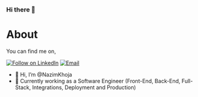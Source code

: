 ### Hi there 👋

<h1 align="left">About</h1>

You can find me on,

<p align="left">
  <a href="https://www.linkedin.com/in/nazim-khoja/"><img title="Follow on LinkedIn" src="https://img.shields.io/badge/LinkedIn-0077B5?style=for-the-badge&logo=linkedin&logoColor=white"/></a>
  <a href="mailto:nazimkhoja94@gmail.com"><img title="Email" src="https://img.shields.io/badge/Gmail-D14836?style=for-the-badge&logo=gmail&logoColor=white"/></a> 
  
</p>

- 👋 Hi, I’m @NazimKhoja
- 🏫 Currently working as a Software Engineer (Front-End, Back-End, Full-Stack, Integrations, Deployment and Production)

